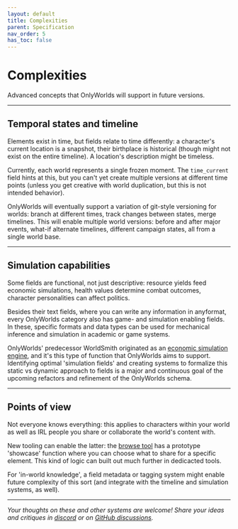 ```yaml
---
layout: default
title: Complexities
parent: Specification
nav_order: 5
has_toc: false
---
```


# Complexities

Advanced concepts that OnlyWorlds will support in future versions.

---

## Temporal states and timeline

Elements exist in time, but fields relate to time differently: a character's current location is a snapshot, their birthplace is historical (though might not exist on the entire timeline). A location's description might be timeless.

Currently, each world represents a single frozen moment. The `time_current` field hints at this, but you can't yet create multiple versions at different time points (unless you get creative with world duplication, but this is not intended behavior).  

OnlyWorlds will eventually support a variation of git-style versioning for worlds: branch at different times, track changes between states, merge timelines. This will enable multiple world versions: before and after major events, what-if alternate timelines, different campaign states, all from a single world base.

---

## Simulation capabilities

Some fields are functional, not just descriptive: resource yields feed economic simulations, health values determine combat outcomes, character personalities can affect politics. 

Besides their text fields, where you can write any information in anyformat, every OnlyWorlds category also has game- and simulation enabling fields. In these, specific formats and data types can be used for mechanical inference and simulation in academic or game systems.

OnlyWorlds' predecessor WorldSmith originated as an [economic simulation engine](https://www.onlyworlds.com/sikelia), and it's this type of function that OnlyWorlds aims to support. Identifying optimal 'simulation fields' and creating systems to formalize this static vs dynamic approach to fields is a major and continuous goal of the upcoming refactors and refinement of the OnlyWorlds schema. 

---

## Points of view

Not everyone knows everything: this applies to characters within your world as well as IRL people you share or collaborate the world's content with.

New tooling can enable the latter: the [browse tool](../tool-directory/browse_tool) has a prototype 'showcase' function where you can choose what to share for a specific element. This kind of logic can built out much further in dedicacted tools. 

For 'in-world knowledge', a field metadata or tagging system might enable future complexity of this sort (and integrate with the timeline and simulation systems, as well).  

---


 

*Your thoughts on these and other systems are welcome! Share your ideas and critiques in [discord](https://discord.gg/9m8fSTbG) or on [GitHub discussions](https://github.com/OnlyWorlds/OnlyWorlds/discussions).*